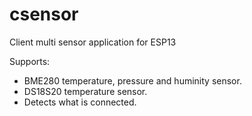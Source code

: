 # csensor
Client multi sensor application for ESP13

Supports:
- BME280 temperature, pressure and huminity sensor.
- DS18S20 temperature sensor.
- Detects what is connected.
